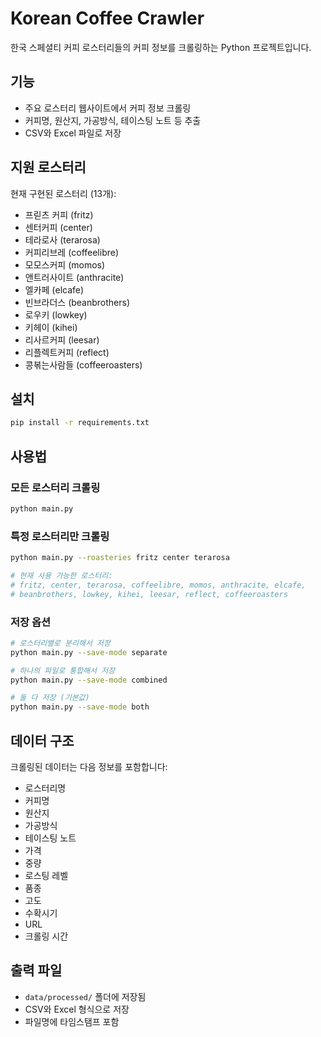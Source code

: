 # Korean Coffee Crawler

한국 스페셜티 커피 로스터리들의 커피 정보를 크롤링하는 Python 프로젝트입니다.

## 기능

- 주요 로스터리 웹사이트에서 커피 정보 크롤링
- 커피명, 원산지, 가공방식, 테이스팅 노트 등 추출
- CSV와 Excel 파일로 저장

## 지원 로스터리

현재 구현된 로스터리 (13개):
- 프릳츠 커피 (fritz)
- 센터커피 (center)
- 테라로사 (terarosa)
- 커피리브레 (coffeelibre)
- 모모스커피 (momos)
- 앤트러사이트 (anthracite)
- 엘카페 (elcafe)
- 빈브라더스 (beanbrothers)
- 로우키 (lowkey)
- 키헤이 (kihei)
- 리사르커피 (leesar)
- 리플렉트커피 (reflect)
- 콩볶는사람들 (coffeeroasters)

## 설치

```bash
pip install -r requirements.txt
```

## 사용법

### 모든 로스터리 크롤링
```bash
python main.py
```

### 특정 로스터리만 크롤링
```bash
python main.py --roasteries fritz center terarosa

# 현재 사용 가능한 로스터리:
# fritz, center, terarosa, coffeelibre, momos, anthracite, elcafe, 
# beanbrothers, lowkey, kihei, leesar, reflect, coffeeroasters
```

### 저장 옵션
```bash
# 로스터리별로 분리해서 저장
python main.py --save-mode separate

# 하나의 파일로 통합해서 저장
python main.py --save-mode combined

# 둘 다 저장 (기본값)
python main.py --save-mode both
```

## 데이터 구조

크롤링된 데이터는 다음 정보를 포함합니다:
- 로스터리명
- 커피명
- 원산지
- 가공방식
- 테이스팅 노트
- 가격
- 중량
- 로스팅 레벨
- 품종
- 고도
- 수확시기
- URL
- 크롤링 시간

## 출력 파일

- `data/processed/` 폴더에 저장됨
- CSV와 Excel 형식으로 저장
- 파일명에 타임스탬프 포함